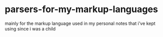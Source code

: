 # parsers-for-my-markup-languages
mainly for the markup language used in my personal notes that i’ve kept using since i was a child
